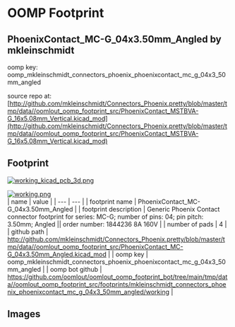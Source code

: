 # OOMP Footprint  
## PhoenixContact_MC-G_04x3.50mm_Angled  by mkleinschmidt  
  
oomp key: oomp_mkleinschmidt_connectors_phoenix_phoenixcontact_mc_g_04x3_50mm_angled  
  
source repo at: [http://github.com/mkleinschmidt/Connectors_Phoenix.pretty/blob/master/tmp/data//oomlout_oomp_footprint_src/PhoenixContact_MSTBVA-G_16x5.08mm_Vertical.kicad_mod](http://github.com/mkleinschmidt/Connectors_Phoenix.pretty/blob/master/tmp/data//oomlout_oomp_footprint_src/PhoenixContact_MSTBVA-G_16x5.08mm_Vertical.kicad_mod)  
## Footprint  
  
[![working_kicad_pcb_3d.png](working_kicad_pcb_3d_600.png)](working_kicad_pcb_3d.png)  
  
[![working.png](working_600.png)](working.png)  
| name | value | 
| --- | --- | 
| footprint name | PhoenixContact_MC-G_04x3.50mm_Angled | 
| footprint description | Generic Phoenix Contact connector footprint for series: MC-G; number of pins: 04; pin pitch: 3.50mm; Angled || order number: 1844236 8A 160V | 
| number of pads | 4 | 
| github path | http://github.com/mkleinschmidt/Connectors_Phoenix.pretty/blob/master/tmp/data//oomlout_oomp_footprint_src/PhoenixContact_MC-G_04x3.50mm_Angled.kicad_mod | 
| oomp key | oomp_mkleinschmidt_connectors_phoenix_phoenixcontact_mc_g_04x3_50mm_angled | 
| oomp bot github | https://github.com/oomlout/oomlout_oomp_footprint_bot/tree/main/tmp/data//oomlout_oomp_footprint_src/footprints/mkleinschmidt_connectors_phoenix_phoenixcontact_mc_g_04x3_50mm_angled/working | 
## Images  
